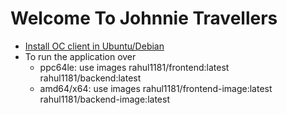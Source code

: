 # Welcome To Johnnie Travellers

- [Install OC client in Ubuntu/Debian](https://gist.github.com/mehdihasan/3399998cba54bdec78deb9be4a002acb)
- To run the application over 
    - ppc64le: use images rahul1181/frontend:latest rahul1181/backend:latest 
    - amd64/x64: use images rahul1181/frontend-image:latest rahul1181/backend-image:latest 
